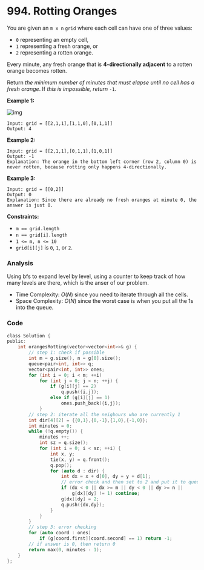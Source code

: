 # 994. Rotting Oranges

You are given an `m x n` `grid` where each cell can have one of three values:

- `0` representing an empty cell,
- `1` representing a fresh orange, or
- `2` representing a rotten orange.

Every minute, any fresh orange that is **4-directionally adjacent** to a rotten orange becomes rotten.

Return *the minimum number of minutes that must elapse until no cell has a fresh orange*. If *this is impossible, return* `-1`.

 

**Example 1:**

![img](https://assets.leetcode.com/uploads/2019/02/16/oranges.png)

```
Input: grid = [[2,1,1],[1,1,0],[0,1,1]]
Output: 4
```

**Example 2:**

```
Input: grid = [[2,1,1],[0,1,1],[1,0,1]]
Output: -1
Explanation: The orange in the bottom left corner (row 2, column 0) is never rotten, because rotting only happens 4-directionally.
```

**Example 3:**

```
Input: grid = [[0,2]]
Output: 0
Explanation: Since there are already no fresh oranges at minute 0, the answer is just 0.
```

 

**Constraints:**

- `m == grid.length`
- `n == grid[i].length`
- `1 <= m, n <= 10`
- `grid[i][j]` is `0`, `1`, or `2`.

### Analysis

Using bfs to expand level by level, using a counter to keep track of how many levels are there, which is the anser of our problem.

* Time Complexity: $O(N)$ since you need to iterate through all the cells. 
* Space Complexity: $O(N)$ since the worst case is when you put all the 1s into the queue.

### Code

```c
class Solution {
public:
    int orangesRotting(vector<vector<int>>& g) {
        // step 1: check if possible
        int m = g.size(), n = g[0].size();
        queue<pair<int, int>> q;
        vector<pair<int, int>> ones;
        for (int i = 0; i < m; ++i)
            for (int j = 0; j < n; ++j) {
                if (g[i][j] == 2)
                    q.push({i,j});
                else if (g[i][j] == 1) 
                    ones.push_back({i,j});
            }
        // step 2: iterate all the neigbours who are currently 1
        int dir[4][2] = {{0,1},{0,-1},{1,0},{-1,0}};
        int minutes = 0;
        while (!q.empty()) {
            minutes ++;
            int sz = q.size();
            for (int i = 0; i < sz; ++i) {
                int x, y;
                tie(x, y) = q.front();
                q.pop();
                for (auto d : dir) {
                    int dx = x + d[0], dy = y + d[1];
                    // error check and then set to 2 and put it to queue
                    if (dx < 0 || dx >= m || dy < 0 || dy >= n || 
                        g[dx][dy] != 1) continue;
                    g[dx][dy] = 2;
                    q.push({dx,dy});
                }
            }
        }
        // step 3: error checking
        for (auto coord : ones)
            if (g[coord.first][coord.second] == 1) return -1;
        // if answer is 0, then return 0
        return max(0, minutes - 1);
    }
};
```